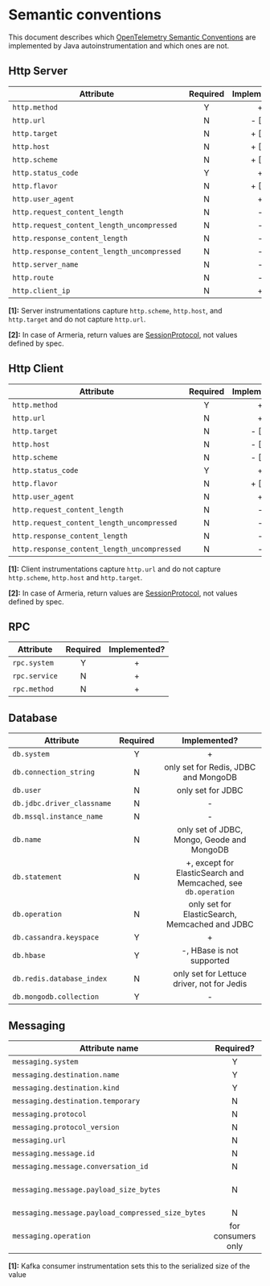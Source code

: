 # Semantic conventions

This document describes
which [OpenTelemetry Semantic Conventions](https://github.com/open-telemetry/opentelemetry-specification/tree/main/specification/trace/semantic_conventions)
are implemented by Java autoinstrumentation and which ones are not.

## Http Server

| Attribute                                   | Required | Implemented? |
|---------------------------------------------|:--------:|:------------:|
| `http.method`                               |    Y     |      +       |
| `http.url`                                  |    N     |    - [1]     |
| `http.target`                               |    N     |    + [1]     |
| `http.host`                                 |    N     |    + [1]     |
| `http.scheme`                               |    N     |    + [1]     |
| `http.status_code`                          |    Y     |      +       |
| `http.flavor`                               |    N     |    + [2]     |
| `http.user_agent`                           |    N     |      +       |
| `http.request_content_length`               |    N     |      -       |
| `http.request_content_length_uncompressed`  |    N     |      -       |
| `http.response_content_length`              |    N     |      -       |
| `http.response_content_length_uncompressed` |    N     |      -       |
| `http.server_name`                          |    N     |      -       |
| `http.route`                                |    N     |      -       |
| `http.client_ip`                            |    N     |      +       |

**[1]:** Server instrumentations capture `http.scheme`, `http.host`, and `http.target` and do not
capture `http.url`.

**[2]:** In case of Armeria, return values
are [SessionProtocol](https://github.com/line/armeria/blob/master/core/src/main/java/com/linecorp/armeria/common/SessionProtocol.java),
not values defined by spec.

## Http Client

| Attribute                                   | Required | Implemented? |
|---------------------------------------------|:--------:|:------------:|
| `http.method`                               |    Y     |      +       |
| `http.url`                                  |    N     |      +       |
| `http.target`                               |    N     |    - [1]     |
| `http.host`                                 |    N     |    - [1]     |
| `http.scheme`                               |    N     |    - [1]     |
| `http.status_code`                          |    Y     |      +       |
| `http.flavor`                               |    N     |    + [2]     |
| `http.user_agent`                           |    N     |      +       |
| `http.request_content_length`               |    N     |      -       |
| `http.request_content_length_uncompressed`  |    N     |      -       |
| `http.response_content_length`              |    N     |      -       |
| `http.response_content_length_uncompressed` |    N     |      -       |

**[1]:** Client instrumentations capture `http.url` and do not capture `http.scheme`, `http.host`
and `http.target`.

**[2]:** In case of Armeria, return values
are [SessionProtocol](https://github.com/line/armeria/blob/master/core/src/main/java/com/linecorp/armeria/common/SessionProtocol.java),
not values defined by spec.

## RPC

| Attribute     | Required | Implemented? |
|---------------|:--------:|:------------:|
| `rpc.system`  |    Y     |      +       |
| `rpc.service` |    N     |      +       |
| `rpc.method`  |    N     |      +       |

## Database

| Attribute                  | Required |                         Implemented?                          |
|----------------------------|:--------:|:-------------------------------------------------------------:|
| `db.system`                |    Y     |                               +                               |
| `db.connection_string`     |    N     |             only set for Redis, JDBC and MongoDB              |
| `db.user`                  |    N     |                       only set for JDBC                       |
| `db.jdbc.driver_classname` |    N     |                               -                               |
| `db.mssql.instance_name`   |    N     |                               -                               |
| `db.name`                  |    N     |          only set of JDBC, Mongo, Geode and MongoDB           |
| `db.statement`             |    N     | +, except for ElasticSearch and Memcached, see `db.operation` |
| `db.operation`             |    N     |        only set for ElasticSearch, Memcached and JDBC         |
| `db.cassandra.keyspace`    |    Y     |                               +                               |
| `db.hbase`                 |    Y     |                   -, HBase is not supported                   |
| `db.redis.database_index`  |    N     |          only set for Lettuce driver, not for Jedis           |
| `db.mongodb.collection`    |    Y     |                               -                               |

## Messaging

| Attribute name                                    |     Required?      |          Implemented?           |
|---------------------------------------------------|:------------------:|:-------------------------------:|
| `messaging.system`                                |         Y          |                +                |
| `messaging.destination.name`                      |         Y          |                +                |
| `messaging.destination.kind`                      |         Y          |                +                |
| `messaging.destination.temporary`                 |         N          |                -                |
| `messaging.protocol`                              |         N          |                -                |
| `messaging.protocol_version`                      |         N          |                -                |
| `messaging.url`                                   |         N          |                -                |
| `messaging.message.id`                            |         N          |          only for JMS           |
| `messaging.message.conversation_id`               |         N          |          only for JMS           |
| `messaging.message.payload_size_bytes`            |         N          | only for RabbitMQ and Kafka [1] |
| `messaging.message.payload_compressed_size_bytes` |         N          |                -                |
| `messaging.operation`                             | for consumers only |                +                |

**[1]:** Kafka consumer instrumentation sets this to the serialized size of the value
